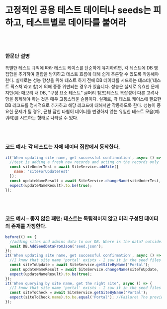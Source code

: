 # 고정적인 공용 테스트 데이터나 seeds는 피하고, 테스트별로 데이타를 붙여라

<br/><br/>

### 한문단 설명

특별한 테스트 규칙에 따라 테스트 케이스를 단순하게 유지하려면, 각 테스트에 DB 행 집합을 추가하여 결합을 방지하고 테스트 흐름에 대해 쉽게 추론할 수 있도록 작동해야 한다. 실제로는 성능 향상을 위해 테스트 하기 전에 DB 데이터를 시드하는 테스터('테스트 픽스처'라고 함)에 의해 종종 위반되는 경우가 있습니다. 성능은 실제로 유효한 문제지만(예: 매모리 내 DB, "구성 요소 테스트" 글머리 참조)테스트 복잡성이 다른 고려사항을 통제해야 하는 것은 매우 고통스러운 슬픔이다. 실제로, 각 테스트 케이스에 필요한 DB 레코드를 명시적으로 추가하고 해당 레코드에 대해서만 작동하도록 한다. 성능이 중요한 문제가 될 경우, 균형 잡힌 타협이 데이터를 변경하지 않는 유일한 테스트 모음(예: 쿼리)를 시드하는 형태로 나타낼 수 있다.

<br/><br/>

### 코드 예시: 각 테스트는 자체 데이터 집합에서 동작한다.
```javascript
it('When updating site name, get successful confirmation', async () => {
  //test is adding a fresh new records and acting on the records only
  const siteUnderTest = await SiteService.addSite({
    name: 'siteForUpdateTest'
  });
  const updateNameResult = await SiteService.changeName(siteUnderTest, 'newName');
  expect(updateNameResult).to.be(true);
});
```

<br/><br/>

### 코드 예시 – 좋지 않은 패턴: 테스트는 독립적이지 않고 미리 구성된 데이터의 존재를 가정한다.
```javascript
before(() => {
  //adding sites and admins data to our DB. Where is the data? outside. At some external json or migration framework
  await DB.AddSeedDataFromJson('seed.json');
});
it('When updating site name, get successful confirmation', async () => {
  //I know that site name 'portal' exists - I saw it in the seed files
  const siteToUpdate = await SiteService.getSiteByName('Portal');
  const updateNameResult = await SiteService.changeName(siteToUpdate, 'newName');
  expect(updateNameResult).to.be(true);
});
it('When querying by site name, get the right site', async () => {
  //I know that site name 'portal' exists - I saw it in the seed files
  const siteToCheck = await SiteService.getSiteByName('Portal');
  expect(siteToCheck.name).to.be.equal('Portal'); //Failure! The previous test change the name :[
});
```
